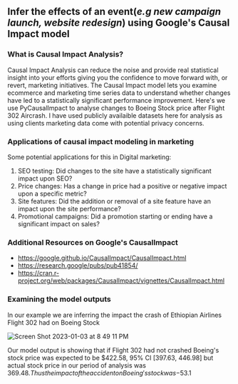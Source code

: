 ## Infer the effects of an event(*e.g new campaign launch, website redesign*) using Google's Causal Impact model

### What is Causal Impact Analysis?
Causal Impact Analysis can reduce the noise and provide real statistical insight into your efforts giving you the confidence to move forward with, or revert, marketing initiatives.
The Causal Impact model lets you examine ecommerce and marketing time series data to understand whether changes have led to a statistically significant performance improvement. Here's we use PyCausalImpact to analyse changes to 
Boeing Stock price after Flight 302 Aircrash. I have used publicly availaible datasets here for analysis as using clients marketing data come with 
potential privacy concerns. 

### Applications of causal impact modeling in marketing

Some potential applications for this in Digital marketing:
 1. SEO testing: Did changes to the site have a statistically significant impact upon SEO?
 2. Price changes: Has a change in price had a positive or negative impact upon a specific metric?
 3. Site features: Did the addition or removal of a site feature have an impact upon the site performance?
 4. Promotional campaigns: Did a promotion starting or ending have a significant impact on sales?
 
 ### Additional Resources on Google's CausalImpact

  - https://google.github.io/CausalImpact/CausalImpact.html
  - https://research.google/pubs/pub41854/
  - https://cran.r-project.org/web/packages/CausalImpact/vignettes/CausalImpact.html
  

 ### Examining the model outputs
 
 In our example we are inferring the impact the crash of Ethiopian Airlines Flight 302 had on Boeing Stock
 
 ![Screen Shot 2023-01-03 at 8 49 11 PM](https://user-images.githubusercontent.com/80999165/210486639-91e7c0a0-04a7-43ae-8cf9-200abed5ae2b.png)
 
 Our model output is showing that if Flight 302 had not crashed Boeing's stock price was expected to be $422.58, 95% CI [397.63, 446.98] but actual stock price in our period of 
 analysis was $369.48. Thus the impact of the accident on Boeing's stock was -$53.1
 
 
